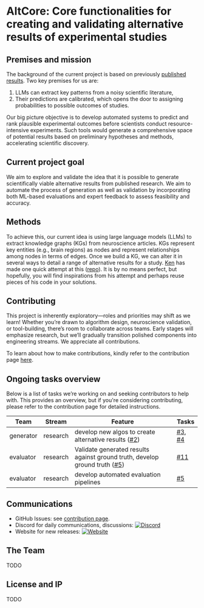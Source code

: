 # AltCore: Core functionalities for creating and validating alternative results of experimental studies

## Premises and mission
The background of the current project is based on previously [published results](https://www.nature.com/articles/s41562-024-02046-9). Two key premises for us are:
1. LLMs can extract key patterns from a noisy scientific literature, 
2. Their predictions are calibrated, which opens the door to assigning probabilities to possible outcomes of studies.

Our big picture objective is to develop automated systems to predict and rank plausible experimental outcomes before scientists conduct resource-intensive experiments. Such tools would generate a comprehensive space of potential results based on preliminary hypotheses and methods, accelerating scientific discovery.

## Current project goal
We aim to explore and validate the idea that it is possible to generate scientifically viable alternative results from published research. We aim to automate the process of generation as well as validation by incorporating both ML-based evaluations and expert feedback to assess feasibility and accuracy.

## Methods
To achieve this, our current idea is using large language models (LLMs) to extract knowledge graphs (KGs) from neuroscience articles. KGs represent key entities (e.g., brain regions) as nodes and represent relationships among nodes in terms of edges. Once we build a KG, we can alter it in several ways to detail a range of alternative results for a study. [Ken](https://github.com/don-tpanic) has made one quick attempt at this ([repo](https://github.com/braingpt-lovelab/knowledge-graph-algo)). It is by no means perfect, but hopefully, you will find inspirations from his attempt and perhaps reuse pieces of his code in your solutions.

## Contributing
This project is inherently exploratory—roles and priorities may shift as we learn! Whether you’re drawn to algorithm design, neuroscience validation, or tool-building, there’s room to collaborate across teams. Early stages will emphasize research, but we’ll gradually transition polished components into engineering streams. We appreciate all contributions. 

To learn about how to make contributions, kindly refer to the contribution page [here](https://github.com/don-tpanic/alt-core-playground/blob/main/CONTRIBUTING.md).

## Ongoing tasks overview
Below is a list of tasks we’re working on and seeking contributors to help with. This provides an overview, but if you're considering contributing, please refer to the contribution page for detailed instructions.

| Team      | Stream   | Feature                                      | Tasks |
|-----------|---------|-------------------------------------------|--------|
| generator | research | develop new algos to create alternative results ([#2](https://github.com/don-tpanic/alt-core-playground/issues/2))                        | [#3](https://github.com/don-tpanic/alt-core-playground/issues/3), [#4](https://github.com/don-tpanic/alt-core-playground/issues/4)      |
| evaluator | research | Validate generated results against ground truth, develop ground truth ([#5](https://github.com/don-tpanic/alt-core-playground/issues/5))             | [#11](https://github.com/don-tpanic/alt-core-playground/issues/11)      |
| evaluator | research | develop automated evaluation pipelines  | [#5](https://github.com/don-tpanic/alt-core-playground/issues/5)      |


## Communications
* GitHub Issues: see [contribution page](https://github.com/don-tpanic/alt-core-playground/blob/main/CONTRIBUTING.md).
* Discord for daily communications, discussions: [![Discord](https://img.shields.io/discord/YOUR_SERVER_ID?color=7289da&label=Discord&logo=discord&logoColor=white)](https://discord.gg/gfSWCRQR6V)
* Website for new releases: [![Website](https://img.shields.io/badge/Website-BrainGPT-blue?style=flat-square&logo=globe)](https://braingpt.org/)

## The Team
TODO

## License and IP
TODO
